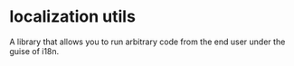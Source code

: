 # localization utils

A library that allows you to run arbitrary code from the end user under the guise of i18n.
